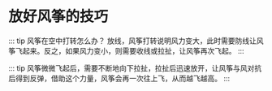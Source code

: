 # 放好风筝的技巧

::: tip
风筝在空中打转怎么办？
放线，风筝打转说明风力变大，此时需要防线让风筝飞起来。反之，如果风力变小，则需要收线或拉扯，让风筝再次飞起。
:::

::: tip
风筝微微飞起后，需要不断地向下拉扯，拉扯后迅速放开，让风筝与风对抗后得到反弹，借助这个力量，风筝会再一次往上飞，从而越飞越高。
:::
